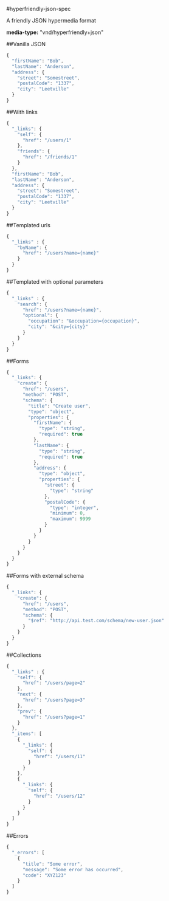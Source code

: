 #hyperfriendly-json-spec

A friendly JSON hypermedia format

**media-type:** "vnd/hyperfriendly+json"

##Vanilla JSON
```javascript
{
  "firstName": "Bob",
  "lastName": "Anderson",
  "address": {
    "street": "Somestreet",
    "postalCode": "1337",
    "city": "Leetville"
  }
}
```

##With links
```javascript
{
  "_links": {
    "self": {
      "href": "/users/1"
    },
    "friends": {
      "href": "/friends/1"
    }
  },
  "firstName": "Bob",
  "lastName": "Anderson",
  "address": {
    "street": "Somestreet",
    "postalCode": "1337",
    "city": "Leetville"
  }
}
```

##Templated urls
```javascript
{
  "_links" : {
    "byName": {
      "href": "/users?name={name}"
    }
  }
}
```

##Templated with optional parameters
```javascript
{
  "_links" : {
    "search": {
      "href": "/users?name={name}",
      "optional": {
        "occupation": "&occupation={occupation}",
        "city": "&city={city}"
      }
    }
  }
}
```

##Forms
```javascript
{
  "_links": {
    "create": {
      "href": "/users",
      "method": "POST",
      "schema": {
        "title": "Create user",
        "type": "object",
        "properties": {
          "firstName": {
            "type": "string",
            "required": true
          },
          "lastName": {
            "type": "string",
            "required": true
          },
          "address": {
            "type": "object",
            "properties": {
              "street": {
                "type": "string"
              },
              "postalCode": {
                "type": "integer",
                "minimum": 0,
                "maximum": 9999
              }
            }
          }
        }
      }
    }
  }
}
```

##Forms with external schema
```javascript
{
  "_links": {
    "create": {
      "href": "/users",
      "method": "POST",
      "schema": {
        "$ref": "http://api.test.com/schema/new-user.json"
      }
    }
  }
}
```

##Collections
```javascript
{
  "_links" : {
    "self": {
      "href": "/users/page=2"
    },
    "next": {
      "href": "/users?page=3"
    },
    "prev": {
      "href": "/users?page=1"
    }
  },
  "_items": [
    {
      "_links": {
        "self": {
          "href": "/users/11"
        }
      }
    },
    {
      "_links": {
        "self": {
          "href": "/users/12"
        }
      }
    }
  ]
}
```

##Errors
```javascript
{
  "_errors": [
    {
      "title": "Some error",
      "message": "Some error has occurred",
      "code": "XYZ123"
    }
  ]
}
```
